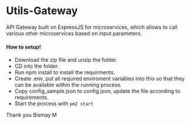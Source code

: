 # Utils-Gateway

API Gateway built on ExpressJS for microservices, which allows to call various other microservices based on input parameters.

#### How to setup!
+ Download the zip file and unzip the folder.
+ CD into the folder.
+ Run npm install to install the requirments.
+ Create .env, put all required enviroment variables into this so that they can be available within the running process.
+ Copy config_sample.json to config.json, update the file according to requirements.
+ Start the process with `pm2 start`


Thank you
Bismay M
